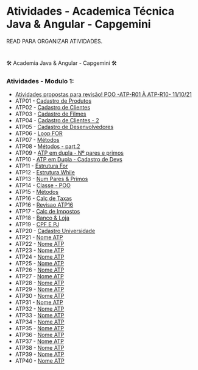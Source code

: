 # Atividades - Academica Técnica Java & Angular - Capgemini

READ PARA ORGANIZAR ATIVIDADES.

# 
🛠 Academia Java & Angular - Capgemini 🛠

<h3>Atividades - Modulo 1:</h3>
 
<ul>
  <li><a target="_blank" href="https://github.com/larissamartinsss/JavaRevisaoExercicios">Atividades propostas para revisão! POO -ATP-R01 À ATP-R10- 11/10/21</a></li>
  <li>ATP01 - <a target="_blank" href="https://github.com/larissamartinsss/individual-activities---Proway-/blob/main/src/Primeiras%20atividades/Av1_Cadastro.java">Cadastro de Produtos</a></li>
  <li>ATP02 - <a target="_blank" href="https://github.com/larissamartinsss/individual-activities---Proway-/blob/main/src/Primeiras%20atividades/Av2_CadastroCliente.java">Cadastro de Clientes</a></li>
 <li>ATP03 - <a target="_blank" href="https://github.com/larissamartinsss/individual-activities---Proway-/blob/main/src/Primeiras%20atividades/Av3_CadastroFilmes.java">Cadastro de Filmes</a></li>
 <li>ATP04 - <a target="_blank" href="https://github.com/larissamartinsss/individual-activities---Proway-/blob/main/src/Primeiras%20atividades/Av4_CadastroClientes.java">Cadastro de Clientes - 2</a></li>
 <li>ATP05 - <a target="_blank" href="https://github.com/larissamartinsss/individual-activities---Proway-/blob/main/src/Primeiras%20atividades/CadastroDev.java">Cadastro de Desenvolvedores</a></li>
 <li>ATP06 - <a target="_blank" href="https://github.com/larissamartinsss/individual-activities---Proway-/blob/main/src/Primeiras%20atividades/Atv_6For.java">Loop FOR</a></li>
 <li>ATP07 - <a target="_blank" href="https://github.com/larissamartinsss/individual-activities---Proway-/blob/main/src/Primeiras%20atividades/atv_metodos.java">Métodos</a></li>
 <li>ATP08 - <a target="_blank" href="https://github.com/larissamartinsss/individual-activities---Proway-/blob/main/src/Primeiras%20atividades/Atv_metodos2.java">Métodos - part.2</a></li>
 <li>ATP09 - <a target="_blank" href="https://github.com/larissamartinsss/individual-activities---Proway-/blob/main/src/Primeiras%20atividades/AtividadeEmDupla.java">ATP em dupla - Nº pares e primos</a></li>
 <li>ATP10 - <a target="_blank" href="https://github.com/larissamartinsss/individual-activities---Proway-/blob/main/src/Primeiras%20atividades/Atv_DuplaCadastroDevMetodos.java">ATP em Dupla - Cadastro de Devs</a></li>
<li>ATP11 - <a target="_blank" href="https://github.com/larissamartinsss/individual-activities---Proway-/blob/main/src/Primeiras%20atividades/AtividadesEstruturaDeRepeti%C3%A7%C3%A3o/Av_EstruturaFor.java">Estrutura For</a></li>
<li>ATP12 - <a target="_blank" href="https://github.com/larissamartinsss/individual-activities---Proway-/blob/main/src/Primeiras%20atividades/AtividadesEstruturaDeRepeti%C3%A7%C3%A3o/Av_EstruturaWhile.java">Estrutura While</a></li>
<li>ATP13 - <a target="_blank" href="https://github.com/larissamartinsss/individual-activities---Proway-/blob/main/src/Primeiras%20atividades/AtividadesEstruturaDeRepeti%C3%A7%C3%A3o/Av_numParesPrimos.java">Num Pares & Primos</a></li>
 <li>ATP14 - <a target="_blank" href="https://github.com/larissamartinsss/individual-activities---Proway-/tree/main/src/Atv_classe">Classe - POO</a></li>
 <li>ATP15 - <a target="_blank" href="https://github.com/larissamartinsss/individual-activities---Proway-/tree/main/src/AtividadeRevisao_24_09">Métodos</a></li>
 <li>ATP16 - <a target="_blank" href="https://github.com/larissamartinsss/individual-activities---Proway-/tree/main/src/Atividade016">Calc de Taxas</a></li>
 <li>ATP16 - <a target="_blank" href="https://github.com/larissamartinsss/individual-activities---Proway-/tree/main/src/Atvidade016_Revisao">Revisao ATP16</a></li>
 <li>ATP17 - <a target="_blank" href="https://github.com/larissamartinsss/individual-activities---Proway-/tree/main/src/Atividade017">Calc de Impostos</a></li>
 <li>ATP18 - <a target="_blank" href="https://github.com/larissamartinsss/individual-activities---Proway-/tree/main/src/Atividade018">Banco & Loja</a></li>
 <li>ATP19 - <a target="_blank" href="https://github.com/larissamartinsss/individual-activities---Proway-/tree/main/src/Atividade019">CPF E PJ</a></li>
 <li>ATP20 - <a target="_blank" href="https://github.com/larissamartinsss/individual-activities---Proway-/tree/main/src/Atividade020">Cadastro Universidade</a></li>
  <li>ATP21 - <a target="_blank" href=" ">Nome ATP</a></li>
  <li>ATP22 - <a target="_blank" href=" ">Nome ATP</a></li>
  <li>ATP23 - <a target="_blank" href=" ">Nome ATP</a></li>
  <li>ATP24 - <a target="_blank" href=" ">Nome ATP</a></li>
  <li>ATP25 - <a target="_blank" href=" ">Nome ATP</a></li>
  <li>ATP26 - <a target="_blank" href=" ">Nome ATP</a></li>
  <li>ATP27 - <a target="_blank" href=" ">Nome ATP</a></li>
  <li>ATP28 - <a target="_blank" href=" ">Nome ATP</a></li>
  <li>ATP29 - <a target="_blank" href=" ">Nome ATP</a></li>
  <li>ATP30 - <a target="_blank" href=" ">Nome ATP</a></li>
  <li>ATP31 - <a target="_blank" href=" ">Nome ATP</a></li>
  <li>ATP32 - <a target="_blank" href=" ">Nome ATP</a></li>
  <li>ATP33 - <a target="_blank" href=" ">Nome ATP</a></li>
  <li>ATP34 - <a target="_blank" href=" ">Nome ATP</a></li>
  <li>ATP35 - <a target="_blank" href=" ">Nome ATP</a></li>
  <li>ATP36 - <a target="_blank" href=" ">Nome ATP</a></li>
  <li>ATP37 - <a target="_blank" href=" ">Nome ATP</a></li>
  <li>ATP38 - <a target="_blank" href=" ">Nome ATP</a></li>
  <li>ATP39 - <a target="_blank" href=" ">Nome ATP</a></li>
  <li>ATP40 - <a target="_blank" href=" ">Nome ATP</a></li>
